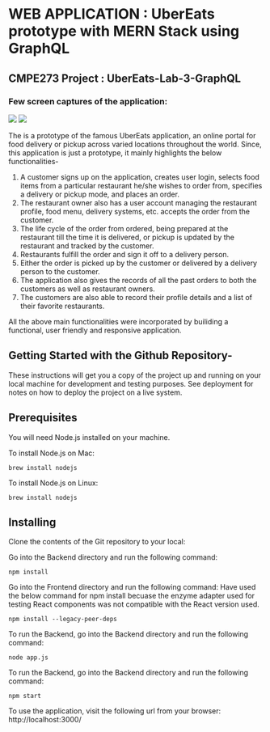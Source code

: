 # **WEB APPLICATION : UberEats prototype with MERN Stack using GraphQL**

## **CMPE273 Project : UberEats-Lab-3-GraphQL**

### Few screen captures of the application:

<img src="https://github.com/Archita22ind/CMPE273-UberEats-Lab-1/blob/main/glimpse1.png" >

<img src="https://github.com/Archita22ind/CMPE273-UberEats-Lab-1/blob/main/glimpseofapp.png" >

The is a prototype of the famous UberEats application, an online portal for food delivery or pickup
across varied locations throughout the world. Since, this application is just a prototype, it mainly
highlights the below functionalities-

1. A customer signs up on the application, creates user login, selects food items from a particular
restaurant he/she wishes to order from, specifies a delivery or pickup mode, and places an
order.
2. The restaurant owner also has a user account managing the restaurant profile, food menu,
delivery systems, etc. accepts the order from the customer.
3. The life cycle of the order from ordered, being prepared at the restaurant till the time it is
delivered, or pickup is updated by the restaurant and tracked by the customer.
4. Restaurants fulfill the order and sign it off to a delivery person.
5. Either the order is picked up by the customer or delivered by a delivery person to the customer.
6. The application also gives the records of all the past orders to both the customers as well as
restaurant owners.
7. The customers are also able to record their profile details and a list of their favorite restaurants.

All the above main functionalities were incorporated by builiding a functional, user friendly and
responsive application.

## Getting Started with the Github Repository-

These instructions will get you a copy of the project up and running on your local machine for development and testing purposes. See deployment for notes on how to deploy the project on a live system.

## Prerequisites

You will need Node.js installed on your machine.

To install Node.js on Mac:

`brew install nodejs`

To install Node.js on Linux:

`brew install nodejs`

## Installing

Clone the contents of the Git repository to your local:

Go into the Backend directory and run the following command:

`npm install`

Go into the Frontend directory and run the following command:
Have used the below command for npm install becuase the enzyme adapter used for testing React components was not compatible with the React version used.

`npm install --legacy-peer-deps`

To run the Backend, go into the Backend directory and run the following command:

`node app.js`

To run the Backend, go into the Backend directory and run the following command:

`npm start`

To use the application, visit the following url from your browser: http://localhost:3000/
